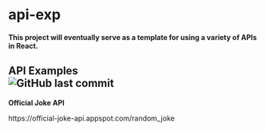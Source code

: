 # api-exp
<h4>This project will eventually serve as a template for using a variety of APIs in React.</h4>

<h2>API Examples 
<div>
<img alt="GitHub last commit" src="https://img.shields.io/github/last-commit/ryan-j-parker/api-exp?color=00af54&label=last%20updated%20&style=plastic"></h2>
<b>Official Joke API</b> <p>https://official-joke-api.appspot.com/random_joke</p>
</div>

